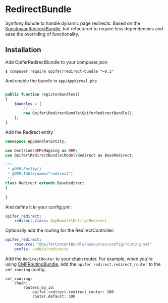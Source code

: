 RedirectBundle
==============

Symfony Bundle to handle dynamic page redirects. Based on the [KunstmaanRedirectBundle](https://github.com/Kunstmaan/KunstmaanRedirectBundle),
but refactored to require less dependencies and ease the overriding of functionality.

Installation
------------

Add OpiferRedirectBundle to your composer.json

```
$ composer require opifer/redirect-bundle "~0.1"
```

And enable the bundle in `app/AppKernel.php`

```php

public function registerBundles()
{
    $bundles = [
        // ...
        new Opifer\RedirectBundle\OpiferRedirectBundle(),
    ];
}
```

Add the Redirect entity

```php
namespace AppBundle\Entity;

use Doctrine\ORM\Mapping as ORM;
use Opifer\RedirectBundle\Model\Redirect as BaseRedirect;

/**
 * @ORM\Entity()
 * @ORM\Table(name="redirect")
 */
class Redirect extends BaseRedirect
{
    
}

```

And define it in your config.yml:

```yml
opifer_redirect:
    redirect_class: AppBundle\Entity\Redirect
```

Optionally add the routing for the RedirectController:

```yml
opifer_redirect:
    resource: "@OpiferContentBundle/Resources/config/routing.yml"
    prefix: /admin/redirects
```

Add the `RedirectRouter` to your chain router. For example, when you're using [CMFRoutingBundle](https://github.com/symfony-cmf/RoutingBundle), 
add the `opifer.redirect.redirect_router` to the `cmf_routing` config.

```
cmf_routing:
    chain:
        routers_by_id:
            opifer.redirect.redirect_router: 200
            router.default: 100
```
